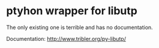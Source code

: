 
# ptyhon wrapper for libutp


The only existing one is terrible and has no documentation. 

Documentation: http://www.tribler.org/py-libutp/
